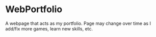 # WebPortfolio
A webpage that acts as my portfolio. Page may change over time as I add/fix more games, learn new skills, etc.
